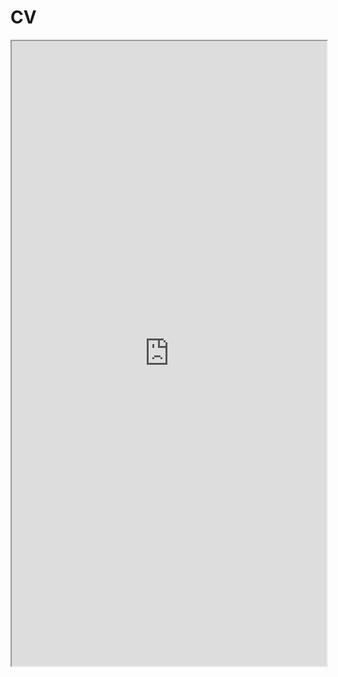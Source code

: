 # CV

<iframe src="https://docs.google.com/gview?url=https://github.com/bbdaniels/bbdaniels.github.io/raw/main/_MkDocs/docs/materials/benjamin-daniels-cv.pdf&amp;embedded=true" style="width:100%; height:1000px;"></iframe>
